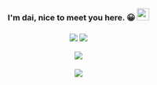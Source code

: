 
<h3 align="center">I'm dai, nice to meet you here. 😀
 <img src="https://media.giphy.com/media/hvRJCLFzcasrR4ia7z/giphy.gif" width="25px">
 <br><br>
 <img align="center" src="https://visitor-badge.glitch.me/badge?page_id=newbill">
 <a href="https://d.sv" align="center"><img align="center" src="https://img.shields.io/badge/Blog-d.sv-red"></a>
 <br><br>
 <img align="center" src="https://stats.dai.im/api?username=newbill&count_private=true&show_icons=true" />
 <br><br>
 <img align="center" src="https://sn.pic.cdn.lkxin.cn/2022/09/22/632bcb6b60c56.gif">
</h3>
